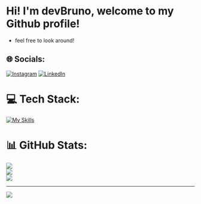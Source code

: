 # Hi! I'm devBruno, welcome to my Github profile!

- feel free to look around!

## 🌐 Socials:
[![Instagram](https://img.shields.io/badge/Instagram-%23E4405F.svg?logo=Instagram&logoColor=white)](https://www.instagram.com/gustavo_locutor) [![LinkedIn](https://img.shields.io/badge/LinkedIn-%230077B5.svg?logo=linkedin&logoColor=white)](https://www.linkedin.com/in/gustavo-bruno-90344a272/) 

# 💻 Tech Stack:
[![My Skills](https://skillicons.dev/icons?i=js,python,java,html,css,c,figma,tailwind,react)](https://skillicons.dev)
</hr>


# 📊 GitHub Stats:
![](https://github-readme-stats.vercel.app/api?username=Navarrasa&theme=dracula&hide_border=false&include_all_commits=false&count_private=false)<br/>
![](https://github-readme-streak-stats.herokuapp.com/?user=Navarrasa&theme=dracula&hide_border=false)<br/>
![](https://github-readme-stats.vercel.app/api/top-langs/?username=Navarrasa&theme=dracula&hide_border=false&include_all_commits=false&count_private=false&layout=compact)

---
[![](https://visitcount.itsvg.in/api?id=Navarrasa&icon=0&color=0)](https://visitcount.itsvg.in)

<!-- Proudly created with GPRM ( https://gprm.itsvg.in ) -->
